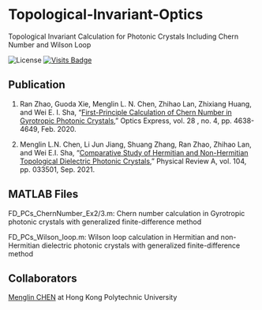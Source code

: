 # Topological-Invariant-Optics
Topological Invariant Calculation for Photonic Crystals Including Chern Number and Wilson Loop

![License](https://img.shields.io/badge/license-GPL3.0-orange)
[![Visits Badge](https://badges.strrl.dev/visits/Sha-Group/Topological-Invariant-Optics)](https://github.com/Sha-Group/Topological-Invariant-Optics)

## Publication
1.  Ran Zhao, Guoda Xie, Menglin L. N. Chen, Zhihao Lan, Zhixiang Huang, and Wei E. I. Sha, “[First-Principle Calculation of Chern Number in Gyrotropic Photonic Crystals](https://doi.org/10.1364/OE.380077),” Optics Express, vol. 28 , no. 4, pp. 4638-4649, Feb. 2020.

2.  Menglin L.N. Chen, Li Jun Jiang, Shuang Zhang, Ran Zhao, Zhihao Lan, and Wei E.I. Sha, “[Comparative Study of Hermitian and Non-Hermitian Topological Dielectric Photonic Crystals](https://doi.org/10.1103/PhysRevA.104.033501),” Physical Review A, vol. 104, pp. 033501, Sep. 2021.

## MATLAB Files
FD_PCs_ChernNumber_Ex2/3.m:  Chern number calculation in Gyrotropic photonic crystals with generalized finite-difference method

FD_PCs_Wilson_loop.m:  Wilson loop calculation in Hermitian and non-Hermitian dielectric photonic crystals with generalized finite-difference method

## Collaborators
[Menglin CHEN](https://menglin-c.github.io) at Hong Kong Polytechnic University 
